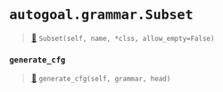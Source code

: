 # `autogoal.grammar.Subset`

> [📝](https://github.com/autogal/autogoal/blob/master/autogoal/grammar/_cfg.py#L417)
> `Subset(self, name, *clss, allow_empty=False)`

### `generate_cfg`

> [📝](https://github.com/autogoal/autogoal/blob/master/autogoal/grammar/_cfg.py#L427)
> `generate_cfg(self, grammar, head)`

